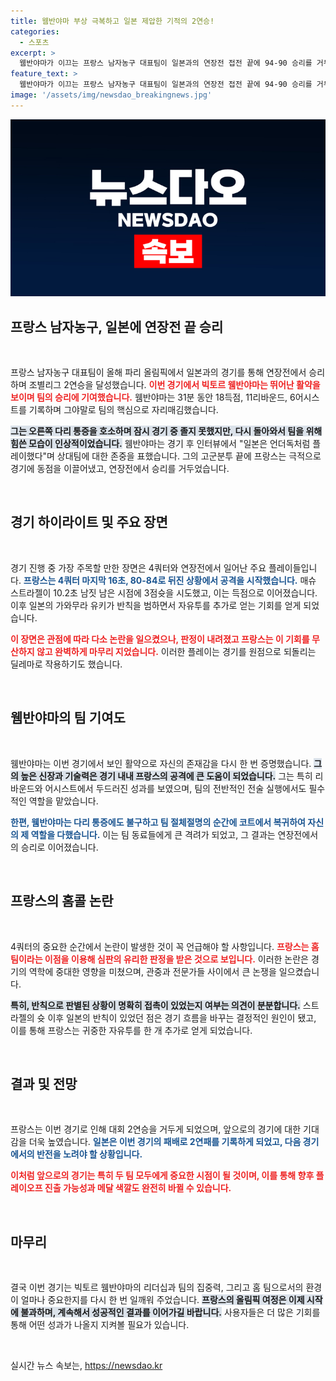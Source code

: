 ```yaml
---
title: 웸반야마 부상 극복하고 일본 제압한 기적의 2연승!
categories:
  - 스포츠
excerpt: >
  웸반야마가 이끄는 프랑스 남자농구 대표팀이 일본과의 연장전 접전 끝에 94-90 승리를 거두며 조별리그 2연승을 달렸다. 경기 중 홈콜 논란이 제기되면서 치열한 활약을 이어간 웸반야마의 모습이 주목받았다.
feature_text: >
  웸반야마가 이끄는 프랑스 남자농구 대표팀이 일본과의 연장전 접전 끝에 94-90 승리를 거두며 조별리그 2연승을 달렸다. 경기 중 홈콜 논란이 제기되면서 치열한 활약을 이어간 웸반야마의 모습이 주목받았다.
image: '/assets/img/newsdao_breakingnews.jpg'
---
```


<p><img src="/assets/img/newsdao_breakingnews.jpg" alt="ranknews 속보" /></p>

<h2 data-ke-size="size26">프랑스 남자농구, 일본에 연장전 끝 승리</h2>

<p data-ke-size="size16">&nbsp;</p>

<p>프랑스 남자농구 대표팀이 올해 파리 올림픽에서 일본과의 경기를 통해 연장전에서 승리하며 조별리그 2연승을 달성했습니다. <b><span style="color: #ee2323;">이번 경기에서 빅토르 웸반야마는 뛰어난 활약을 보이며 팀의 승리에 기여했습니다.</span></b> 웸반야마는 31분 동안 18득점, 11리바운드, 6어시스트를 기록하며 그야말로 팀의 핵심으로 자리매김했습니다. </p>

<p><b><span style="background-color: #21538527;">그는 오른쪽 다리 통증을 호소하며 잠시 경기 중 졸지 못했지만, 다시 돌아와서 팀을 위해 힘쓴 모습이 인상적이었습니다.</span></b> 웸반야마는 경기 후 인터뷰에서 "일본은 언더독처럼 플레이했다"며 상대팀에 대한 존중을 표했습니다. 그의 고군분투 끝에 프랑스는 극적으로 경기에 동점을 이끌어냈고, 연장전에서 승리를 거두었습니다.</p>

<p data-ke-size="size16">&nbsp;</p>

<h2 data-ke-size="size26">경기 하이라이트 및 주요 장면</h2>

<p data-ke-size="size16">&nbsp;</p>

<p>경기 진행 중 가장 주목할 만한 장면은 4쿼터와 연장전에서 일어난 주요 플레이들입니다. <b><span style="color: #1a5490;">프랑스는 4쿼터 마지막 16초, 80-84로 뒤진 상황에서 공격을 시작했습니다.</span></b> 매슈 스트라젤이 10.2초 남짓 남은 시점에 3점슛을 시도했고, 이는 득점으로 이어졌습니다. 이후 일본의 가와무라 유키가 반칙을 범하면서 자유투를 추가로 얻는 기회를 얻게 되었습니다. </p>

<p><b><span style="color: #ee2323;">이 장면은 관점에 따라 다소 논란을 일으켰으나, 판정이 내려졌고 프랑스는 이 기회를 무산하지 않고 완벽하게 마무리 지었습니다.</span></b> 이러한 플레이는 경기를 원점으로 되돌리는 딜레마로 작용하기도 했습니다. </p>

<p data-ke-size="size16">&nbsp;</p>

<h2 data-ke-size="size26">웸반야마의 팀 기여도</h2>

<p data-ke-size="size16">&nbsp;</p>

<p>웸반야마는 이번 경기에서 보인 활약으로 자신의 존재감을 다시 한 번 증명했습니다. <b><span style="background-color: #21538527;">그의 높은 신장과 기술력은 경기 내내 프랑스의 공격에 큰 도움이 되었습니다.</span></b> 그는 특히 리바운드와 어시스트에서 두드러진 성과를 보였으며, 팀의 전반적인 전술 실행에서도 필수적인 역할을 맡았습니다.</p>

<p><b><span style="color: #1a5490;">한편, 웸반야마는 다리 통증에도 불구하고 팀 절체절명의 순간에 코트에서 복귀하여 자신의 제 역할을 다했습니다.</span></b> 이는 팀 동료들에게 큰 격려가 되었고, 그 결과는 연장전에서의 승리로 이어졌습니다.</p>

<p data-ke-size="size16">&nbsp;</p>

<h2 data-ke-size="size26">프랑스의 홈콜 논란</h2>

<p data-ke-size="size16">&nbsp;</p>

<p>4쿼터의 중요한 순간에서 논란이 발생한 것이 꼭 언급해야 할 사항입니다. <b><span style="color: #ee2323;">프랑스는 홈팀이라는 이점을 이용해 심판의 유리한 판정을 받은 것으로 보입니다.</span></b> 이러한 논란은 경기의 역학에 중대한 영향을 미쳤으며, 관중과 전문가들 사이에서 큰 논쟁을 일으켰습니다. </p>

<p><b><span style="background-color: #21538527;">특히, 반칙으로 판별된 상황이 명확히 접촉이 있었는지 여부는 의견이 분분합니다.</span></b> 스트라젤의 슛 이후 일본의 반칙이 있었던 점은 경기 흐름을 바꾸는 결정적인 원인이 됐고, 이를 통해 프랑스는 귀중한 자유투를 한 개 추가로 얻게 되었습니다.</p>

<p data-ke-size="size16">&nbsp;</p>

<h2 data-ke-size="size26">결과 및 전망</h2>

<p data-ke-size="size16">&nbsp;</p>

<p>프랑스는 이번 경기로 인해 대회 2연승을 거두게 되었으며, 앞으로의 경기에 대한 기대감을 더욱 높였습니다. <b><span style="color: #1a5490;">일본은 이번 경기의 패배로 2연패를 기록하게 되었고, 다음 경기에서의 반전을 노려야 할 상황입니다.</span></b> </p>

<p><b><span style="color: #ee2323;">이처럼 앞으로의 경기는 특히 두 팀 모두에게 중요한 시점이 될 것이며, 이를 통해 향후 플레이오프 진출 가능성과 메달 색깔도 완전히 바뀔 수 있습니다.</span></b> </p>

<p data-ke-size="size16">&nbsp;</p>

<h2 data-ke-size="size26">마무리</h2>

<p data-ke-size="size16">&nbsp;</p>

<p>결국 이번 경기는 빅토르 웸반야마의 리더십과 팀의 집중력, 그리고 홈 팀으로서의 환경이 얼마나 중요한지를 다시 한 번 일깨워 주었습니다. <b><span style="background-color: #21538527;">프랑스의 올림픽 여정은 이제 시작에 불과하며, 계속해서 성공적인 결과를 이어가길 바랍니다.</span></b> 사용자들은 더 많은 기회를 통해 어떤 성과가 나올지 지켜볼 필요가 있습니다. </p>

<p data-ke-size="size16">&nbsp;</p>
실시간 뉴스 속보는, <a href="https://newsdao.kr" rel="dofollow">https://newsdao.kr</a>


